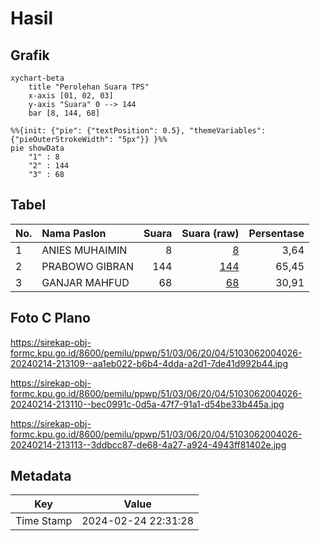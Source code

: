 # Hasil

## Grafik

```mermaid
xychart-beta
    title "Perolehan Suara TPS"
    x-axis [01, 02, 03]
    y-axis "Suara" 0 --> 144
    bar [8, 144, 68]
```

```mermaid
%%{init: {"pie": {"textPosition": 0.5}, "themeVariables": {"pieOuterStrokeWidth": "5px"}} }%%
pie showData
    "1" : 8
    "2" : 144
    "3" : 68
```

## Tabel

| No. | Nama Paslon    | Suara | Suara (raw) | Persentase |
|:--- |:-------------- | -----:| -----------:| ----------:|
| 1   | ANIES MUHAIMIN | 8     | [8][p-1]    | 3,64       |
| 2   | PRABOWO GIBRAN | 144   | [144][p-2]  | 65,45      |
| 3   | GANJAR MAHFUD  | 68    | [68][p-3]   | 30,91      |


[p-1]: https://github.com/gigit-pemilu/pemilu-2024-51-bali/blob/main/pilpres/hitung-suara/sub/51-bali/sub/03-badung/sub/06-kuta-utara/sub/2004-tibubeneng/sub/026-tps/sub/paslon-1.txt
[p-2]: https://github.com/gigit-pemilu/pemilu-2024-51-bali/blob/main/pilpres/hitung-suara/sub/51-bali/sub/03-badung/sub/06-kuta-utara/sub/2004-tibubeneng/sub/026-tps/sub/paslon-2.txt
[p-3]: https://github.com/gigit-pemilu/pemilu-2024-51-bali/blob/main/pilpres/hitung-suara/sub/51-bali/sub/03-badung/sub/06-kuta-utara/sub/2004-tibubeneng/sub/026-tps/sub/paslon-3.txt

## Foto C Plano

https://sirekap-obj-formc.kpu.go.id/8600/pemilu/ppwp/51/03/06/20/04/5103062004026-20240214-213109--aa1eb022-b6b4-4dda-a2d1-7de41d992b44.jpg

https://sirekap-obj-formc.kpu.go.id/8600/pemilu/ppwp/51/03/06/20/04/5103062004026-20240214-213110--bec0991c-0d5a-47f7-91a1-d54be33b445a.jpg

https://sirekap-obj-formc.kpu.go.id/8600/pemilu/ppwp/51/03/06/20/04/5103062004026-20240214-213113--3ddbcc87-de68-4a27-a924-4943ff81402e.jpg


## Metadata

| Key        | Value               |
| ---------- | ------------------- |
| Time Stamp | 2024-02-24 22:31:28 |



